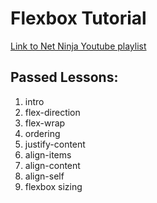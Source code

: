 # Flexbox Tutorial

[Link to Net Ninja Youtube playlist](https://www.youtube.com/playlist?list=PLu8EoSxDXHP7xj_y6NIAhy0wuCd4uVdid)

## Passed Lessons:

1. intro
1. flex-direction
1. flex-wrap
1. ordering
1. justify-content
1. align-items
1. align-content
1. align-self
1. flexbox sizing

